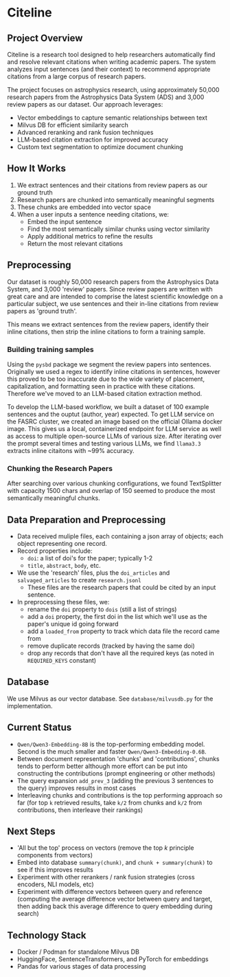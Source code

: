# Citeline

## Project Overview

Citeline is a research tool designed to help researchers automatically find and resolve relevant citations when writing academic papers. The system analyzes input sentences (and their context) to recommend appropriate citations from a large corpus of research papers.

The project focuses on astrophysics research, using approximately 50,000 research papers from the Astrophysics Data System (ADS) and 3,000 review papers as our dataset. Our approach leverages:

- Vector embeddings to capture semantic relationships between text
- Milvus DB for efficient similarity search
- Advanced reranking and rank fusion techniques
- LLM-based citation extraction for improved accuracy
- Custom text segmentation to optimize document chunking

## How It Works

1. We extract sentences and their citations from review papers as our ground truth
2. Research papers are chunked into semantically meaningful segments
3. These chunks are embedded into vector space
4. When a user inputs a sentence needing citations, we:
   - Embed the input sentence
   - Find the most semantically similar chunks using vector similarity
   - Apply additional metrics to refine the results
   - Return the most relevant citations

## Preprocessing

Our dataset is roughly 50,000 research papers from the Astrophysics Data System, and 3,000 'review' papers. Since review papers are written with great care and are intended to comprise the latest scientific knowledge on a particular subject, we use sentences and their in-line citations from review papers as 'ground truth'.

This means we extract sentences from the review papers, identify their inline citations, then strip the inline citations to form a training sample.

### Building training samples

Using the `pysbd` package we segment the review papers into sentences. Originally we used a regex to identify inline citations in sentences, however this proved to be too inaccurate due to the wide variety of placement, capitalization, and formatting seen in practice with these citations. Therefore we've moved to an LLM-based citation extraction method.

To develop the LLM-based workflow, we built a dataset of 100 example sentences and the ouptut (author, year) expected. To get LLM service on the FASRC cluster, we created an image based on the official Ollama docker image. This gives us a local, containerized endpoint for LLM service as well as access to multiple open-source LLMs of various size. After iterating over the prompt several times and testing various LLMs, we find `llama3.3` extracts inline citaitons with ~99% accuracy.

### Chunking the Research Papers

After searching over various chunking configurations, we found TextSplitter with capacity 1500 chars and overlap of 150 seemed to produce the most semantically meaningful chunks.

## Data Preparation and Preprocessing

- Data received muliple files, each containing a json array of objects; each object representing one record.
- Record properties include:
  - `doi`: a list of doi's for the paper; typically 1-2
  - `title`, `abstract`, `body`, etc.
- We use the 'research' files, plus the `doi_articles` and `salvaged_articles` to create `research.jsonl`
  - These files are the research papers that could be cited by an input sentence.
- In preprocessing these files, we:
  - rename the `doi` property to `dois` (still a list of strings)
  - add a `doi` property, the first doi in the list which we'll use as the paper's unique id going forward
  - add a `loaded_from` property to track which data file the record came from
  - remove duplicate records (tracked by having the same doi)
  - drop any records that don't have all the required keys (as noted in `REQUIRED_KEYS` constant)

## Database

We use Milvus as our vector database. See `database/milvusdb.py` for the implementation.

## Current Status

* `Qwen/Qwen3-Embedding-8B` is the top-performing embedding model. Second is the much smaller and faster `Qwen/Qwen3-Embedding-0.6B`. 
* Between document representation 'chunks' and 'contributions', chunks tends to perform better although more effort can be put into constructing the contributions (prompt engineering or other methods)
* The query expansion `add_prev_3` (adding the previous 3 sentences to the query) improves results in most cases
* Interleaving chunks and contributions is the top performing approach so far (for top `k` retrieved results, take `k/2` from chunks and `k/2` from contributions, then interleave their rankings)

## Next Steps
* 'All but the top' process on vectors (remove the top $k$ principle components from vectors)
* Embed into database `summary(chunk)`, and `chunk + summary(chunk)` to see if this improves results
* Experiment with other rerankers / rank fusion strategies (cross encoders, NLI models, etc)
* Experiment with difference vectors between query and reference (computing the average difference vector between query and target, then adding back this average difference to query embedding during search)


## Technology Stack
- Docker / Podman for standalone Milvus DB
- HuggingFace, SentenceTransformers, and PyTorch for embeddings
- Pandas for various stages of data processing